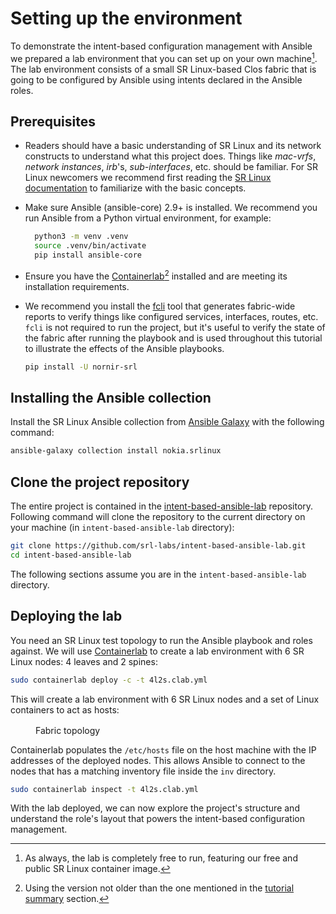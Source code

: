 # Setting up the environment

To demonstrate the intent-based configuration management with Ansible we prepared a lab environment that you can set up on your own machine[^1]. The lab environment consists of a small SR Linux-based Clos fabric that is going to be configured by Ansible using intents declared in the Ansible roles.

## Prerequisites

- Readers should have a basic understanding of SR Linux and its network constructs to understand what this project does. Things like _mac-vrfs_, _network instances_, _irb_'s, _sub-interfaces_, etc. should be familiar. For SR Linux newcomers we recommend first reading the [SR Linux documentation](https://documentation.nokia.com/srlinux/) to familiarize with the basic concepts.

- Make sure Ansible (ansible-core) 2.9+ is installed. We recommend you run Ansible from a Python virtual environment, for example:

    ```bash title="Creating a venv and installing ansible-core"
      python3 -m venv .venv
      source .venv/bin/activate
      pip install ansible-core
    ```

- Ensure you have the [Containerlab](https://containerlab.dev/install)[^2] installed and are meeting its installation requirements.

- We recommend you install the [fcli](https://github.com/srl-labs/nornir-srl#readme) tool that generates fabric-wide reports to verify things like configured services, interfaces, routes, etc.  
  `fcli` is not required to run the project, but it's useful to verify the state of the fabric after running the playbook and is used throughout this tutorial to illustrate the effects of the Ansible playbooks.

    ```bash
    pip install -U nornir-srl
    ```

## Installing the Ansible collection

Install the SR Linux Ansible collection from [Ansible Galaxy](https://galaxy.ansible.com/nokia/srlinux/) with the following command:

```bash
ansible-galaxy collection install nokia.srlinux
```

## Clone the project repository

The entire project is contained in the [intent-based-ansible-lab][intent-based-ansible-lab] repository. Following command will clone the repository to the current directory on your machine (in `intent-based-ansible-lab` directory):

  ```bash
  git clone https://github.com/srl-labs/intent-based-ansible-lab.git
  cd intent-based-ansible-lab
  ```

The following sections assume you are in the `intent-based-ansible-lab` directory.

## Deploying the lab

You need an SR Linux test topology to run the Ansible playbook and roles against. We will use [Containerlab](https://containerlab.dev/) to create a lab environment with 6 SR Linux nodes: 4 leaves and 2 spines:

```bash
sudo containerlab deploy -c -t 4l2s.clab.yml
```

This will create a lab environment with 6 SR Linux nodes and a set of Linux containers to act as hosts:

<figure markdown>
  <div class="mxgraph" style="max-width:100%;border:1px solid transparent;margin:0 auto; display:block;" data-mxgraph='{"page":0,"zoom":2,"highlight":"#0000ff","nav":true,"check-visible-state":true,"resize":true,"url":"https://raw.githubusercontent.com/srl-labs/intent-based-ansible-lab/main/img/ansible-srl-topo.drawio.svg"}'></div>
  <figcaption> Fabric topology</figcaption>
</figure>

Containerlab populates the `/etc/hosts` file on the host machine with the IP addresses of the deployed nodes. This allows Ansible to connect to the nodes that has a matching inventory file inside the `inv` directory.

```bash title="Verifying that all lab nodes are up and running"
sudo containerlab inspect -t 4l2s.clab.yml
```

With the lab deployed, we can now explore the project's structure and understand the role's layout that powers the intent-based configuration management.

[intent-based-ansible-lab]: https://github.com/srl-labs/intent-based-ansible-lab
[^1]: As always, the lab is completely free to run, featuring our free and public SR Linux container image.
[^2]: Using the version not older than the one mentioned in the [tutorial summary](index.md) section.
<script type="text/javascript" src="https://viewer.diagrams.net/js/viewer-static.min.js" async></script>
